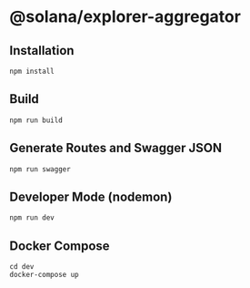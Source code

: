 # @solana/explorer-aggregator

## Installation

`
npm install
`

## Build
`
npm run build
`

## Generate Routes and Swagger JSON
`
npm run swagger
`

## Developer Mode (nodemon)
`
npm run dev
`

## Docker Compose
```
cd dev
docker-compose up
```
